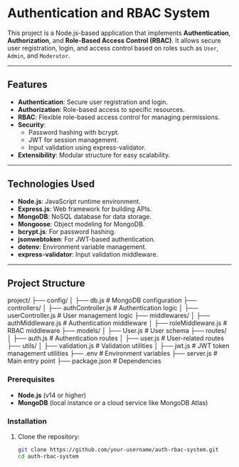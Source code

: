 # **Authentication and RBAC System**

This project is a Node.js-based application that implements **Authentication**, **Authorization**, and **Role-Based Access Control (RBAC)**. It allows secure user registration, login, and access control based on roles such as `User`, `Admin`, and `Moderator`.

---

## **Features**

- **Authentication**: Secure user registration and login.
- **Authorization**: Role-based access to specific resources.
- **RBAC**: Flexible role-based access control for managing permissions.
- **Security**: 
  - Password hashing with bcrypt.
  - JWT for session management.
  - Input validation using express-validator.
- **Extensibility**: Modular structure for easy scalability.

---

## **Technologies Used**

- **Node.js**: JavaScript runtime environment.
- **Express.js**: Web framework for building APIs.
- **MongoDB**: NoSQL database for data storage.
- **Mongoose**: Object modeling for MongoDB.
- **bcrypt.js**: For password hashing.
- **jsonwebtoken**: For JWT-based authentication.
- **dotenv**: Environment variable management.
- **express-validator**: Input validation middleware.

---

## **Project Structure**

project/
├── config/
│   ├── db.js                # MongoDB configuration
├── controllers/
│   ├── authController.js    # Authentication logic
│   ├── userController.js    # User management logic
├── middlewares/
│   ├── authMiddleware.js    # Authentication middleware
│   ├── roleMiddleware.js    # RBAC middleware
├── models/
│   ├── User.js              # User schema
├── routes/
│   ├── auth.js              # Authentication routes
│   ├── user.js              # User-related routes
├── utils/
│   ├── validation.js        # Validation utilities
│   ├── jwt.js               # JWT token management utilities
├── .env                     # Environment variables
├── server.js                # Main entry point
├── package.json             # Dependencies



### **Prerequisites**

- **Node.js** (v14 or higher)
- **MongoDB** (local instance or a cloud service like MongoDB Atlas)

### **Installation**

1. Clone the repository:
   ```bash
   git clone https://github.com/your-username/auth-rbac-system.git
   cd auth-rbac-system



